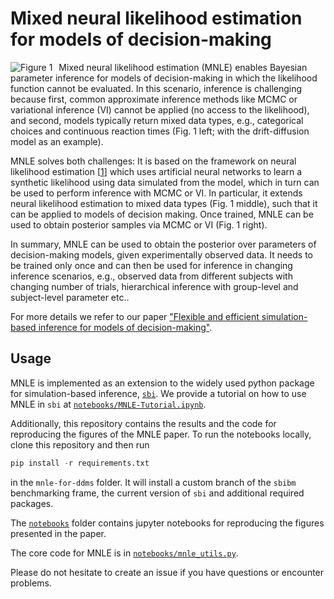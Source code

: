 # Mixed neural likelihood estimation for models of decision-making

<img src="data/figure_1_mixed.png"
     alt="Figure 1"
     style="float: left; margin-right: 10px;" />

Mixed neural likelihood estimation (MNLE) enables Bayesian parameter inference for models of decision-making in which the likelihood function cannot be evaluated. In this scenario, inference is challenging because first, common approximate inference methods like MCMC or variational inference (VI) cannot be applied (no access to the likelihood), and second, models typically return mixed data types, e.g., categorical choices and continuous reaction times (Fig. 1 left; with the drift-diffusion model as an example). 

MNLE solves both challenges: It is based on the framework on neural likelihood estimation [[1](http://proceedings.mlr.press/v89/papamakarios19a.html)] which uses artificial neural networks to learn a synthetic likelihood using data simulated from the model, which in turn can be used to perform inference with MCMC or VI. In particular, it extends neural likelihood estimation to mixed data types (Fig. 1 middle), such that it can be applied to models of decision making. Once trained, MNLE can be used to obtain posterior samples via MCMC or VI (Fig. 1 right). 

In summary, MNLE can be used to obtain the posterior over parameters of decision-making models, given experimentally observed data. It needs to be trained only once and can then be used for inference in changing inference scenarios, e.g., observed data from different subjects with changing number of trials, hierarchical inference with group-level and subject-level parameter etc..

For more details we refer to our paper ["Flexible and efficient simulation-based inference for models of decision-making"](https://www.biorxiv.org/content/10.1101/2021.12.22.473472v2). 

## Usage

MNLE is implemented as an extension to the widely used python package for simulation-based inference, [`sbi`](https://github.com/mackelab/sbi). We provide a tutorial on how to use MNLE in `sbi` at [`notebooks/MNLE-Tutorial.ipynb`](notebooks/MNLE-Tutorial.ipynb). 

Additionally, this repository contains the results and the code for reproducing the figures of the MNLE paper. To run the notebooks locally, clone this repository and then run
```python
pip install -r requirements.txt
```
in the `mnle-for-ddms` folder. It will install a custom branch of the `sbibm` benchmarking frame, the current version of `sbi` and additional required packages. 

The [`notebooks`](notebooks) folder contains jupyter notebooks for reproducing the figures presented in the paper.

The core code for MNLE is in [`notebooks/mnle_utils.py`](notebooks/mnle_utils.py).

Please do not hesitate to create an issue if you have questions or encounter problems.
